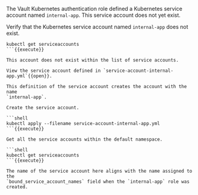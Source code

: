 The Vault Kubernetes authentication role defined a Kubernetes service account
named `internal-app`. This service account does not yet exist.

Verify that the Kubernetes service account named `internal-app` does not exist.

```shell
kubectl get serviceaccounts
```{{execute}}

This account does not exist within the list of service accounts.

View the service account defined in `service-account-internal-app.yml`{{open}}.

This definition of the service account creates the account with the name
`internal-app`.

Create the service account.

```shell
kubectl apply --filename service-account-internal-app.yml
```{{execute}}

Get all the service accounts within the default namespace.

```shell
kubectl get serviceaccounts
```{{execute}}

The name of the service account here aligns with the name assigned to the
`bound_service_account_names` field when the `internal-app` role was created.
